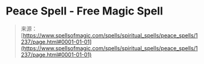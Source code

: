 <!--yml

category: 未分类

date: 2024-06-12 18:34:10

-->

# Peace Spell - Free Magic Spell

> 来源：[https://www.spellsofmagic.com/spells/spiritual_spells/peace_spells/1237/page.html#0001-01-01](https://www.spellsofmagic.com/spells/spiritual_spells/peace_spells/1237/page.html#0001-01-01)
